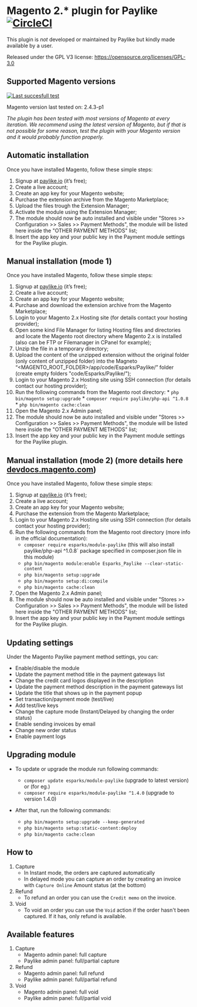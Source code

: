 # Magento 2.* plugin for Paylike [![CircleCI](https://circleci.com/gh/paylike/plugin-magento-2.svg?style=shield)](https://circleci.com/gh/paylike/plugin-magento-2)

This plugin is *not* developed or maintained by Paylike but kindly made
available by a user.

Released under the GPL V3 license: https://opensource.org/licenses/GPL-3.0


## Supported Magento versions

[![Last succesfull test](https://log.derikon.ro/api/v1/log/read?tag=magento2&view=svg&label=Magento&key=ecommerce&background=F26322)](https://log.derikon.ro/api/v1/log/read?tag=magento2&view=html)

Magento version last tested on: 2.4.3-p1

*The plugin has been tested with most versions of Magento at every iteration. We recommend using the latest version of Magento, but if that is not possible for some reason, test the plugin with your Magento version and it would probably function properly.*


## Automatic installation

Once you have installed Magento, follow these simple steps:
  1. Signup at [paylike.io](https://paylike.io) (it’s free);
  2. Create a live account;
  3. Create an app key for your Magento website;
  4. Purchase the extension archive from the Magento Marketplace;
  5. Upload the files trough the Extension Manager;
  6. Activate the module using the Extension Manager;
  7. The module should now be auto installed and visible under "Stores >> Configuration >> Sales >> Payment Methods", the module will be listed here inside the "OTHER PAYMENT METHODS" list;
  8. Insert the app key and your public key in the Payment module settings for the Paylike plugin.

## Manual installation (mode 1)

Once you have installed Magento, follow these simple steps:
  1. Signup at [paylike.io](https://paylike.io) (it’s free);
  2. Create a live account;
  3. Create an app key for your Magento website;
  4. Purchase and download the extension archive from the Magento Marketplace;
  5. Login to your Magento 2.x Hosting site (for details contact your hosting provider);
  6. Open some kind File Manager for listing Hosting files and directories and locate the Magento root directory where Magento 2.x is installed (also can be FTP or Filemanager in CPanel for example);
  7. Unzip the file in a temporary directory;
  8. Upload the content of the unzipped extension without the original folder (only content of unzipped folder) into the Magneto “<MAGENTO_ROOT_FOLDER>/app/code/Esparks/Paylike/” folder (create empty folders "code/Esparks/Paylike/");
  9. Login to your Magento 2.x Hosting site using SSH connection (for details contact our hosting provider);
  10. Run the following commands from the Magento root directory:
    * `php bin/magento setup:upgrade`
    * `composer require paylike/php-api ^1.0.8`
    * `php bin/magento cache:clean`
  11. Open the Magento 2.x Admin panel;
  12. The module should now be auto installed and visible under "Stores >> Configuration >> Sales >> Payment Methods", the module will be listed here inside the "OTHER PAYMENT METHODS" list;
  13. Insert the app key and your public key in the Payment module settings for the Paylike plugin.

## Manual installation (mode 2) (more details here [devdocs.magento.com](https://devdocs.magento.com/extensions/install/))

Once you have installed Magento, follow these simple steps:
  1. Signup at [paylike.io](https://paylike.io) (it’s free);
  2. Create a live account;
  3. Create an app key for your Magento website;
  4. Purchase the extension from the Magento Marketplace;
  5. Login to your Magento 2.x Hosting site using SSH connection (for details contact your hosting provider);
  6. Run the following commands from the Magento root directory (more info in the official documentation):
      - `composer require esparks/module-paylike` (this will also install paylike/php-api ^1.0.8` package specified in composer.json file in this module)
      - `php bin/magento module:enable Esparks_Paylike --clear-static-content`
      - `php bin/magento setup:upgrade`
      - `php bin/magento setup:di:compile`
      - `php bin/magento cache:clean`
  6. Open the Magento 2.x Admin panel;
  7. The module should now be auto installed and visible under "Stores >> Configuration >> Sales >> Payment Methods", the module will be listed here inside the "OTHER PAYMENT METHODS" list;
  8. Insert the app key and your public key in the Payment module settings for the Paylike plugin.

## Updating settings

Under the Magento Paylike payment method settings, you can:
  * Enable/disable the module
  * Update the payment method title in the payment gateways list
  * Change the credit card logos displayed in the description
  * Update the payment method description in the payment gateways list
  * Update the title that shows up in the payment popup
  * Set transaction/payment mode (test/live)
  * Add test/live keys
  * Change the capture mode (Instant/Delayed by changing the order status)
  * Enable sending invoices by email
  * Change new order status
  * Enable payment logs

 ## Upgrading module
  * To update or upgrade the module run following commands:
       - `composer update esparks/module-paylike` (upgrade to latest version)<br>
       or (for eg.)
       - `composer require esparks/module-paylike ^1.4.0` (upgrade to version 1.4.0)

  * After that, run the following commands:
      - `php bin/magento setup:upgrade --keep-generated`
      - `php bin/magento setup:static-content:deploy`
      - `php bin/magento cache:clean`

 ## How to

  1. Capture
      * In Instant mode, the orders are captured automatically
      * In delayed mode you can capture an order by creating an invoice with `Capture Online` Amount status (at the bottom)
  2. Refund
      * To refund an order you can use the `Credit memo` on the invoice.
  3. Void
      * To void an order you can use the `Void` action if the order hasn't been captured. If it has, only refund is available.

  ## Available features

  1. Capture
      * Magento admin panel: full capture
      * Paylike admin panel: full/partial capture
  2. Refund
      * Magento admin panel: full refund
      * Paylike admin panel: full/partial refund
  3. Void
      * Magento admin panel: full void
      * Paylike admin panel: full/partial void
